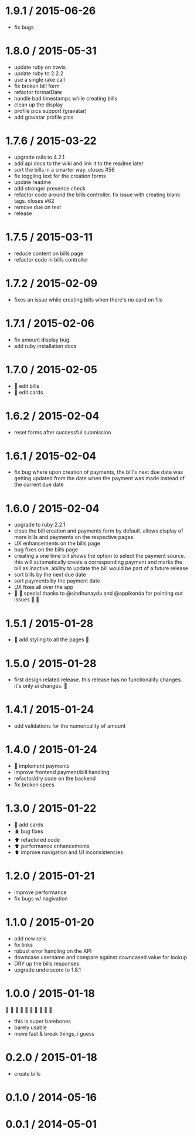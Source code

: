 
1.9.1 / 2015-06-26
==================

  * fix bugs

1.8.0 / 2015-05-31
==================

  * update ruby on travis
  * update ruby to 2.2.2
  * use a single rake call
  * fix broken bill form
  * refactor formatDate
  * handle bad timestamps while creating bills
  * clean up the display
  * profile pics support (gravatar)
  * add gravatar profile pics

1.7.6 / 2015-03-22
==================

  * upgrade rails to 4.2.1
  * add api docs to the wiki and link it to the readme later
  * sort the bills in a smarter way. closes #56
  * fix toggling text for the creation forms
  * update readme
  * add stronger presence check
  * refactor code around the bills controller. fix issue with creating blank tags. closes #62
  * remove due on text
  * release

1.7.5 / 2015-03-11
==================

  * reduce content on bills page
  * refactor code in bills controller

1.7.2 / 2015-02-09
==================

  * fixes an issue while creating bills when there's no card on file

1.7.1 / 2015-02-06
==================

  * fix amount display bug
  * add ruby installation docs

1.7.0 / 2015-02-05
==================

  * :tada: edit bills
  * :tada: edit cards

1.6.2 / 2015-02-04
==================

  * reset forms after successful submission

1.6.1 / 2015-02-04
==================

  * fix bug where upon creation of payments, the bill's next due date was getting updated from the date when the payment was made instead of the current due date

1.6.0 / 2015-02-04
==================

  * upgrade to ruby 2.2.1
  * close the bill creation and payments form by default. allows display of more bills and payments on the respective pages
  * UX enhancements on the bills page
  * bug fixes on the bills page
  * creating a one time bill shows the option to select the payment source. this will automatically create a corresponding payment and marks the bill as inactive. ability to update the bill would be part of a future release
  * sort bills by the next due date
  * sort payments by the payment date
  * UX fixes all over the app
  * :tada: :tada:  special thanks to @sindhunaydu and @appikonda for pointing out issues :tada: :tada:

1.5.1 / 2015-01-28
==================

  * :tada: add styling to all the pages :dart:

1.5.0 / 2015-01-28
==================

  * first design related release. this release has no functionality changes. it's only ui changes. :tada:

1.4.1 / 2015-01-24
==================

  * add validations for the numericality of amount

1.4.0 / 2015-01-24
==================

  * :tada: implement payments
  * improve frontend payment/bill handling
  * refactor/dry code on the backend
  * fix broken specs

1.3.0 / 2015-01-22
==================

  * :tada: add cards
  * :beetle: bug fixes
  * :arrow_up: refactored code
  * :arrow_up: performance enhancements
  * :arrow_up: improve navigation and UI inconsistencies

1.2.0 / 2015-01-21
==================

  * improve performance
  * fix bugs w/ nagivation

1.1.0 / 2015-01-20
==================

  * add new relic
  * fix links
  * robust error handling on the API
  * downcase username and compare against downcased value for lookup
  * DRY up the bills responses
  * upgrade underscore to 1.8.1

1.0.0 / 2015-01-18
==================

  :tada: :tada: :tada: :tada: :tada: :tada: :tada: :tada: :tada: :tada:
  * this is super barebones
  * barely usable
  * move fast & break things, i guess

0.2.0 / 2015-01-18
==================

  * create bills

0.1.0 / 2014-05-16
==================

0.0.1 / 2014-05-01
==================
